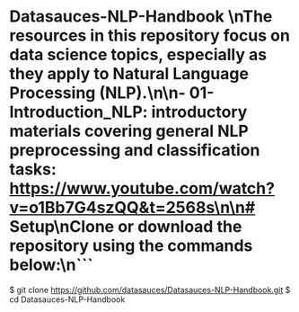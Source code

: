 # Datasauces-NLP-Handbook \nThe resources in this repository focus on data science topics, especially as they apply to Natural Language Processing (NLP).\n\n- **01-Introduction_NLP:** introductory materials covering general NLP preprocessing and classification tasks: https://www.youtube.com/watch?v=o1Bb7G4szQQ&t=2568s\n\n# Setup\n**Clone** or **download** the repository using the commands below:\n```
$ git clone https://github.com/datasauces/Datasauces-NLP-Handbook.git
$ cd Datasauces-NLP-Handbook
```\n\n# Citation:\nShould you wish to cite these notebooks, kindly use the format below:\nDatasauces, IPython notebook: Introduction